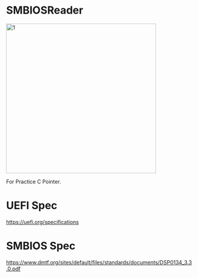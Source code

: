 # SMBIOSReader
<img width="404" alt="1" src="https://github.com/jifbvhqp/SMBIOSReader/assets/49235533/c5403ab4-b7a5-438d-a7c0-3f2dfadd6adc">

For Practice C Pointer.

# UEFI Spec
https://uefi.org/specifications

# SMBIOS Spec
https://www.dmtf.org/sites/default/files/standards/documents/DSP0134_3.3.0.pdf
